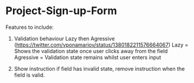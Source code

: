 # Project-Sign-up-Form

Features to include:
1.  Validation behaviour Lazy then Agressive (https://twitter.com/vponamariov/status/1380182211576664067)
    Lazy = Shows the validation state once user clicks away from the field
    Agressive = Validation state remains whilst user enters input

2. Show instruction if field has invalid state, remove instruction when the field is valid.